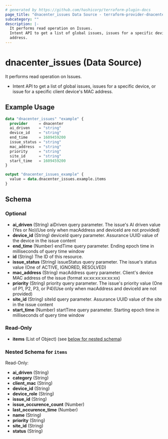 ```yaml
---
# generated by https://github.com/hashicorp/terraform-plugin-docs
page_title: "dnacenter_issues Data Source - terraform-provider-dnacenter"
subcategory: ""
description: |-
  It performs read operation on Issues.
  Intent API to get a list of global issues, issues for a specific device, or issue for a specific client device's MAC
  address.
---
```


# dnacenter_issues (Data Source)

It performs read operation on Issues.

- Intent API to get a list of global issues, issues for a specific device, or issue for a specific client device's MAC
address.

## Example Usage

```terraform
data "dnacenter_issues" "example" {
  provider     = dnacenter
  ai_driven    = "string"
  device_id    = "string"
  end_time     = 1609459200
  issue_status = "string"
  mac_address  = "string"
  priority     = "string"
  site_id      = "string"
  start_time   = 1609459200
}

output "dnacenter_issues_example" {
  value = data.dnacenter_issues.example.items
}
```

<!-- schema generated by tfplugindocs -->
## Schema

### Optional

- **ai_driven** (String) aiDriven query parameter. The issue's AI driven value (Yes or No)(Use only when macAddress and deviceId are not provided)
- **device_id** (String) deviceId query parameter. Assurance UUID value of the device in the issue content
- **end_time** (Number) endTime query parameter. Ending epoch time in milliseconds of query time window
- **id** (String) The ID of this resource.
- **issue_status** (String) issueStatus query parameter. The issue's status value (One of ACTIVE, IGNORED, RESOLVED)
- **mac_address** (String) macAddress query parameter. Client's device MAC address of the issue (format xx:xx:xx:xx:xx:xx)
- **priority** (String) priority query parameter. The issue's priority value (One of P1, P2, P3, or P4)(Use only when macAddress and deviceId are not provided)
- **site_id** (String) siteId query parameter. Assurance UUID value of the site in the issue content
- **start_time** (Number) startTime query parameter. Starting epoch time in milliseconds of query time window

### Read-Only

- **items** (List of Object) (see [below for nested schema](#nestedatt--items))

<a id="nestedatt--items"></a>
### Nested Schema for `items`

Read-Only:

- **ai_driven** (String)
- **category** (String)
- **client_mac** (String)
- **device_id** (String)
- **device_role** (String)
- **issue_id** (String)
- **issue_occurence_count** (Number)
- **last_occurence_time** (Number)
- **name** (String)
- **priority** (String)
- **site_id** (String)
- **status** (String)


